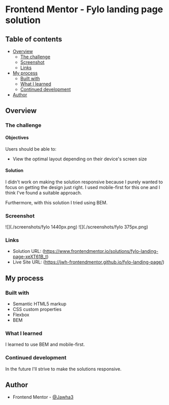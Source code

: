 # Frontend Mentor - Fylo landing page solution

## Table of contents
- [Overview](#overview)
  - [The challenge](#the-challenge)
  - [Screenshot](#screenshot)
  - [Links](#links)
- [My process](#my-process)
  - [Built with](#built-with)
  - [What I learned](#what-i-learned)
  - [Continued development](#continued-development)
- [Author](#author)

## Overview

### The challenge 

#### Objectives

Users should be able to:

- View the optimal layout depending on their device's screen size

#### Solution
I didn't work on making the solution responsive because I purely wanted to focus on getting the design just right. I used mobile-first for this one and I think I've found a suitable approach. 

Furthermore, with this solution I tried using BEM.

### Screenshot

![](./screenshots/fylo 1440px.png)
![](./screenshots/fylo 375px.png)


### Links

- Solution URL: (https://www.frontendmentor.io/solutions/fylo-landing-page-xeXT61B_t)
- Live Site URL: (https://jwh-frontendmentor.github.io/fylo-landing-page/)

## My process

### Built with

- Semantic HTML5 markup
- CSS custom properties
- Flexbox
- BEM

### What I learned
I learned to use BEM and mobile-first.

### Continued development
In the future I'll strive to make the solutions responsive.

## Author
- Frontend Mentor - [@Jawha3](https://www.frontendmentor.io/profile/Jawha3)